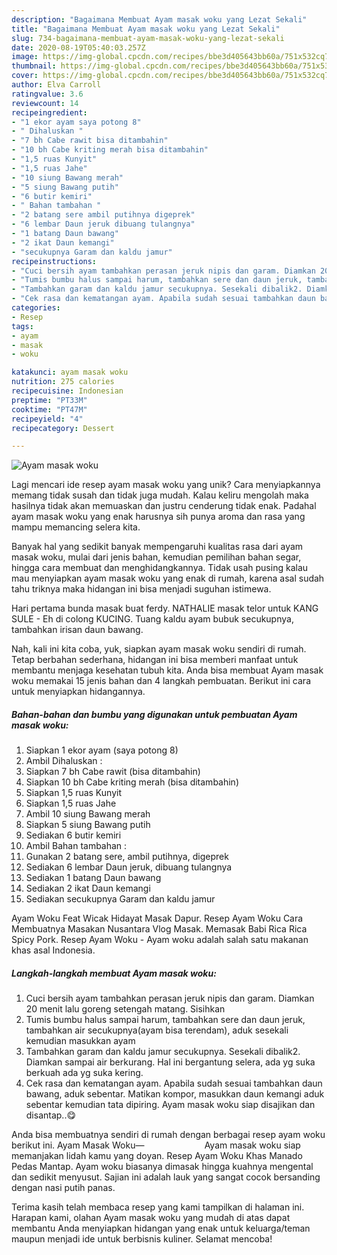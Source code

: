 ```yaml
---
description: "Bagaimana Membuat Ayam masak woku yang Lezat Sekali"
title: "Bagaimana Membuat Ayam masak woku yang Lezat Sekali"
slug: 734-bagaimana-membuat-ayam-masak-woku-yang-lezat-sekali
date: 2020-08-19T05:40:03.257Z
image: https://img-global.cpcdn.com/recipes/bbe3d405643bb60a/751x532cq70/ayam-masak-woku-foto-resep-utama.jpg
thumbnail: https://img-global.cpcdn.com/recipes/bbe3d405643bb60a/751x532cq70/ayam-masak-woku-foto-resep-utama.jpg
cover: https://img-global.cpcdn.com/recipes/bbe3d405643bb60a/751x532cq70/ayam-masak-woku-foto-resep-utama.jpg
author: Elva Carroll
ratingvalue: 3.6
reviewcount: 14
recipeingredient:
- "1 ekor ayam saya potong 8"
- " Dihaluskan "
- "7 bh Cabe rawit bisa ditambahin"
- "10 bh Cabe kriting merah bisa ditambahin"
- "1,5 ruas Kunyit"
- "1,5 ruas Jahe"
- "10 siung Bawang merah"
- "5 siung Bawang putih"
- "6 butir kemiri"
- " Bahan tambahan "
- "2 batang sere ambil putihnya digeprek"
- "6 lembar Daun jeruk dibuang tulangnya"
- "1 batang Daun bawang"
- "2 ikat Daun kemangi"
- "secukupnya Garam dan kaldu jamur"
recipeinstructions:
- "Cuci bersih ayam tambahkan perasan jeruk nipis dan garam. Diamkan 20 menit lalu goreng setengah matang. Sisihkan"
- "Tumis bumbu halus sampai harum, tambahkan sere dan daun jeruk, tambahkan air secukupnya(ayam bisa terendam), aduk sesekali kemudian masukkan ayam"
- "Tambahkan garam dan kaldu jamur secukupnya. Sesekali dibalik2. Diamkan sampai air berkurang. Hal ini bergantung selera, ada yg suka berkuah ada yg suka kering."
- "Cek rasa dan kematangan ayam. Apabila sudah sesuai tambahkan daun bawang, aduk sebentar. Matikan kompor, masukkan daun kemangi aduk sebentar kemudian tata dipiring. Ayam masak woku siap disajikan dan disantap..😋"
categories:
- Resep
tags:
- ayam
- masak
- woku

katakunci: ayam masak woku 
nutrition: 275 calories
recipecuisine: Indonesian
preptime: "PT33M"
cooktime: "PT47M"
recipeyield: "4"
recipecategory: Dessert

---
```



![Ayam masak woku](https://img-global.cpcdn.com/recipes/bbe3d405643bb60a/751x532cq70/ayam-masak-woku-foto-resep-utama.jpg)

Lagi mencari ide resep ayam masak woku yang unik? Cara menyiapkannya memang tidak susah dan tidak juga mudah. Kalau keliru mengolah maka hasilnya tidak akan memuaskan dan justru cenderung tidak enak. Padahal ayam masak woku yang enak harusnya sih punya aroma dan rasa yang mampu memancing selera kita.

Banyak hal yang sedikit banyak mempengaruhi kualitas rasa dari ayam masak woku, mulai dari jenis bahan, kemudian pemilihan bahan segar, hingga cara membuat dan menghidangkannya. Tidak usah pusing kalau mau menyiapkan ayam masak woku yang enak di rumah, karena asal sudah tahu triknya maka hidangan ini bisa menjadi suguhan istimewa.

Hari pertama bunda masak buat ferdy. NATHALIE masak telor untuk KANG SULE - Eh di colong KUCING. Tuang kaldu ayam bubuk secukupnya, tambahkan irisan daun bawang.


Nah, kali ini kita coba, yuk, siapkan ayam masak woku sendiri di rumah. Tetap berbahan sederhana, hidangan ini bisa memberi manfaat untuk membantu menjaga kesehatan tubuh kita. Anda bisa membuat Ayam masak woku memakai 15 jenis bahan dan 4 langkah pembuatan. Berikut ini cara untuk menyiapkan hidangannya.

<!--inarticleads1-->

##### Bahan-bahan dan bumbu yang digunakan untuk pembuatan Ayam masak woku:

1. Siapkan 1 ekor ayam (saya potong 8)
1. Ambil  Dihaluskan :
1. Siapkan 7 bh Cabe rawit (bisa ditambahin)
1. Siapkan 10 bh Cabe kriting merah (bisa ditambahin)
1. Siapkan 1,5 ruas Kunyit
1. Siapkan 1,5 ruas Jahe
1. Ambil 10 siung Bawang merah
1. Siapkan 5 siung Bawang putih
1. Sediakan 6 butir kemiri
1. Ambil  Bahan tambahan :
1. Gunakan 2 batang sere, ambil putihnya, digeprek
1. Sediakan 6 lembar Daun jeruk, dibuang tulangnya
1. Sediakan 1 batang Daun bawang
1. Sediakan 2 ikat Daun kemangi
1. Sediakan secukupnya Garam dan kaldu jamur


Ayam Woku Feat Wicak Hidayat Masak Dapur. Resep Ayam Woku Cara Membuatnya Masakan Nusantara Vlog Masak. Memasak Babi Rica Rica Spicy Pork. Resep Ayam Woku - Ayam woku adalah salah satu makanan khas asal Indonesia. 

<!--inarticleads2-->

##### Langkah-langkah membuat Ayam masak woku:

1. Cuci bersih ayam tambahkan perasan jeruk nipis dan garam. Diamkan 20 menit lalu goreng setengah matang. Sisihkan
1. Tumis bumbu halus sampai harum, tambahkan sere dan daun jeruk, tambahkan air secukupnya(ayam bisa terendam), aduk sesekali kemudian masukkan ayam
1. Tambahkan garam dan kaldu jamur secukupnya. Sesekali dibalik2. Diamkan sampai air berkurang. Hal ini bergantung selera, ada yg suka berkuah ada yg suka kering.
1. Cek rasa dan kematangan ayam. Apabila sudah sesuai tambahkan daun bawang, aduk sebentar. Matikan kompor, masukkan daun kemangi aduk sebentar kemudian tata dipiring. Ayam masak woku siap disajikan dan disantap..😋


Anda bisa membuatnya sendiri di rumah dengan berbagai resep ayam woku berikut ini. Ayam Masak Woku—⠀⠀⠀⠀⠀⠀⠀⠀⠀ Ayam masak woku siap memanjakan lidah kamu yang doyan. Resep Ayam Woku Khas Manado Pedas Mantap. Ayam woku biasanya dimasak hingga kuahnya mengental dan sedikit menyusut. Sajian ini adalah lauk yang sangat cocok bersanding dengan nasi putih panas. 

Terima kasih telah membaca resep yang kami tampilkan di halaman ini. Harapan kami, olahan Ayam masak woku yang mudah di atas dapat membantu Anda menyiapkan hidangan yang enak untuk keluarga/teman maupun menjadi ide untuk berbisnis kuliner. Selamat mencoba!
